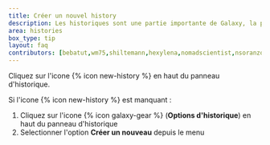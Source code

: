 ```yaml
---
title: Créer un nouvel history
description: Les historiques sont une partie importante de Galaxy, la plupart des gens utilisent un nouvel historique pour chaque nouvelle analyse. Assurez-vous toujours de donner de bons noms à vos historiques, afin de pouvoir retrouver facilement vos résultats plus tard.
area: histories
box_type: tip
layout: faq
contributors: [bebatut,wm75,shiltemann,hexylena,nomadscientist,nsoranzo,yvanlebras]
---
```


Cliquez sur l'icone {% icon new-history %} en haut du panneau d'historique.

Si l'icone {% icon new-history %} est manquant :
1. Cliquez sur l'icone {% icon galaxy-gear %} (**Options d'historique**) en haut du panneau d'historique
2. Selectionner l'option **Créer un nouveau** depuis le menu
